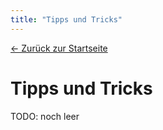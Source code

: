 ```yaml
---
title: "Tipps und Tricks"
---
```


[← Zurück zur Startseite](../)


# Tipps und Tricks

TODO: noch leer